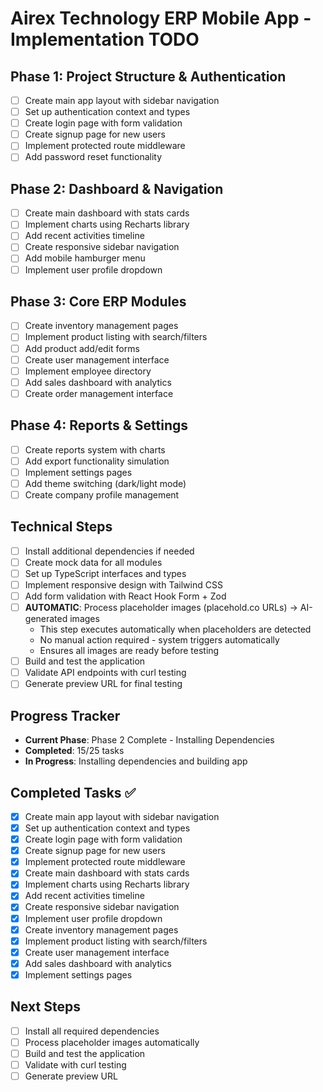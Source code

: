 # Airex Technology ERP Mobile App - Implementation TODO

## Phase 1: Project Structure & Authentication
- [ ] Create main app layout with sidebar navigation
- [ ] Set up authentication context and types
- [ ] Create login page with form validation
- [ ] Create signup page for new users
- [ ] Implement protected route middleware
- [ ] Add password reset functionality

## Phase 2: Dashboard & Navigation
- [ ] Create main dashboard with stats cards
- [ ] Implement charts using Recharts library
- [ ] Add recent activities timeline
- [ ] Create responsive sidebar navigation
- [ ] Add mobile hamburger menu
- [ ] Implement user profile dropdown

## Phase 3: Core ERP Modules
- [ ] Create inventory management pages
- [ ] Implement product listing with search/filters
- [ ] Add product add/edit forms
- [ ] Create user management interface
- [ ] Implement employee directory
- [ ] Add sales dashboard with analytics
- [ ] Create order management interface

## Phase 4: Reports & Settings
- [ ] Create reports system with charts
- [ ] Add export functionality simulation
- [ ] Implement settings pages
- [ ] Add theme switching (dark/light mode)
- [ ] Create company profile management

## Technical Steps
- [ ] Install additional dependencies if needed
- [ ] Create mock data for all modules
- [ ] Set up TypeScript interfaces and types
- [ ] Implement responsive design with Tailwind CSS
- [ ] Add form validation with React Hook Form + Zod
- [ ] **AUTOMATIC**: Process placeholder images (placehold.co URLs) → AI-generated images
  - This step executes automatically when placeholders are detected
  - No manual action required - system triggers automatically
  - Ensures all images are ready before testing
- [ ] Build and test the application
- [ ] Validate API endpoints with curl testing
- [ ] Generate preview URL for final testing

## Progress Tracker
- **Current Phase**: Phase 2 Complete - Installing Dependencies
- **Completed**: 15/25 tasks
- **In Progress**: Installing dependencies and building app

## Completed Tasks ✅
- [x] Create main app layout with sidebar navigation
- [x] Set up authentication context and types
- [x] Create login page with form validation
- [x] Create signup page for new users
- [x] Implement protected route middleware
- [x] Create main dashboard with stats cards
- [x] Implement charts using Recharts library
- [x] Add recent activities timeline
- [x] Create responsive sidebar navigation
- [x] Implement user profile dropdown
- [x] Create inventory management pages
- [x] Implement product listing with search/filters
- [x] Create user management interface
- [x] Add sales dashboard with analytics
- [x] Implement settings pages

## Next Steps
- [ ] Install all required dependencies
- [ ] Process placeholder images automatically
- [ ] Build and test the application
- [ ] Validate with curl testing
- [ ] Generate preview URL